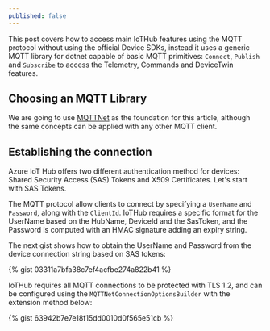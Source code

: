 ```yaml
---
published: false
---
```

This post covers how to access main IoTHub features using the MQTT protocol without using the official Device SDKs, instead it uses a generic MQTT library for dotnet capable of basic MQTT primitives: `Connect`, `Publish` and `Subscribe` to access the Telemetry, Commands and DeviceTwin features.

## Choosing an MQTT Library

We are going to use [MQTTNet](https://github.com/dotnet/mqttnet) as the foundation for this article, although the same concepts can be applied with any other MQTT client.

## Establishing the connection

Azure IoT Hub offers two different authentication method for devices: Shared Security Access (SAS) Tokens and X509 Certificates. Let's start with SAS Tokens.

The MQTT protocol allow clients to connect by specifying a `UserName` and `Password`, along with the `ClientId`. IoTHub requires a specific format for the UserName based on the HubName, DeviceId and the SasToken, and the Password is computed with an HMAC signature adding an expiry string.

The next gist shows how to obtain the UserName and Password from the device connection string based on SAS tokens:

{% gist 03311a7bfa38c7ef4acfbe274a822b41 %}

IoTHub requires all MQTT connections to be protected with TLS 1.2, and can be configured using the `MQTTNetConnectionOptionsBuilder` with the extension method below:

{% gist 63942b7e7e18f15dd0010d0f565e51cb %}








